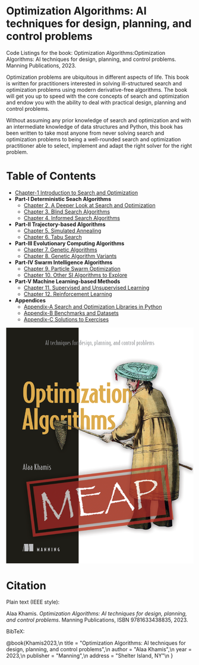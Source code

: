 # Optimization Algorithms: AI techniques for design, planning, and control problems

Code Listings for the book: Optimization Algorithms:Optimization Algorithms: AI techniques for design, planning, and control problems. Manning Publications, 2023.

Optimization problems are ubiquitous in different aspects of life. This book is written for practitioners interested in solving ill-structured search and optimization problems using modern derivative-free algorithms. The book will get you up to speed with the core concepts of search and optimization and endow you with the ability to deal with practical design, planning and control problems.

Without assuming any prior knowledge of search and optimization and with an intermediate knowledge of data structures and Python, this book has been written to take most anyone from never solving search and optimization problems to being a well-rounded search and optimization practitioner able to select, implement and adapt the right solver for the right problem.

# Table of Contents

* [Chapter-1 Introduction to Search and Optimization](https://github.com/search-and-optimization/book/tree/main/Chapter%201)
* **Part-I Deterministic Seach Algorithms**
  * [Chapter 2. A Deeper Look at Search and Optimization](https://github.com/search-and-optimization/book/tree/main/Chapter%202)
  * [Chapter 3. Blind Search Algorithms](https://github.com/search-and-optimization/book/tree/main/Chapter%203)
  * [Chapter 4. Informed Search Algorithms](https://github.com/search-and-optimization/book/tree/main/Chapter%204)
* **Part-II Trajectory-based Algorithms**
  * [Chapter 5. Simulated Annealing](https://github.com/search-and-optimization/book/tree/main/Chapter%205)
  * [Chapter 6. Tabu Search](https://github.com/search-and-optimization/book/tree/main/Chapter%206)
* **Part-III Evolutionary Computing Algorithms**
  * [Chapter 7. Genetic Algorithms](https://github.com/search-and-optimization/book/tree/main/Chapter%207)
  * [Chapter 8. Genetic Algorithm Variants](https://github.com/search-and-optimization/book/tree/main/Chapter%208)
* **Part-IV Swarm Intelligence Algorithms**
  * [Chapter 9. Particle Swarm Optimization](https://github.com/search-and-optimization/book/tree/main/Chapter%209)
  * [Chapter 10. Other SI Algorithms to Explore](https://github.com/search-and-optimization/book/tree/main/Chapter%2010)
* **Part-V Machine Learning-based Methods**
  * [Chapter 11. Supervised and Unsupervised Learning](https://github.com/search-and-optimization/book/tree/main/Chapter%2011)
  * [Chapter 12. Reinforcement Learning](https://github.com/search-and-optimization/book/tree/main/Chapter%2012)          
* **Appendices**
  * [Appendix-A Search and Optimization Libraries in Python](https://github.com/search-and-optimization/book/tree/main/Appendix%20A)
  * [Appendix-B Benchmarks and Datasets](https://github.com/search-and-optimization/book/tree/main/Appendix%20B)
  * [Appendix-C Solutions to Exercises](https://github.com/search-and-optimization/book/tree/main/Appendix%20C)

<a href="https://www.manning.com/books/optimization-algorithms">![Optimization Algorithms: AI techniques for design, planning, and control problems](images/Khamis-MEAP-HI.png)</a>

# Citation

Plain text (IEEE style):

Alaa Khamis. <i>Optimization Algorithms: AI techniques for design, planning, and control problems</i>. Manning Publications, ISBN 9781633438835, 2023.

BibTeX:

@book{Khamis2023,\n
  title     = "Optimization Algorithms: AI techniques for design, planning, and control problems",\n
  author    = "Alaa Khamis",\n
  year      = 2023,\n
  publisher = "Manning",\n
  address   = "Shelter Island, NY"\n
}